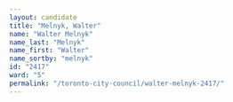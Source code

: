 ```yaml
---
layout: candidate
title: "Melnyk, Walter"
name: "Walter Melnyk"
name_last: "Melnyk"
name_first: "Walter"
name_sortby: "melnyk"
id: "2417"
ward: "5"
permalink: "/toronto-city-council/walter-melnyk-2417/"
---
```

